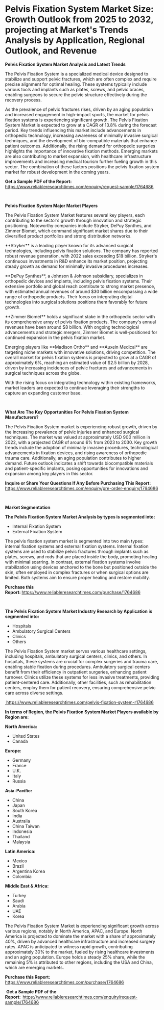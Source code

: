 <p><h1>Pelvis Fixation System Market Size: Growth Outlook from 2025 to 2032, projecting at Market's Trends Analysis by Application, Regional Outlook, and Revenue</h1></p><p><strong>Pelvis Fixation System Market Analysis and Latest Trends</strong></p>
<p><p>The Pelvis Fixation System is a specialized medical device designed to stabilize and support pelvic fractures, which are often complex and require precise alignment for optimal healing. These systems typically include various tools and implants such as plates, screws, and pelvic braces, enabling surgeons to secure the pelvic structure effectively during the recovery process. </p><p>As the prevalence of pelvic fractures rises, driven by an aging population and increased engagement in high-impact sports, the market for pelvis fixation systems is experiencing significant growth. The Pelvis Fixation System Market is expected to grow at a CAGR of 13.8% during the forecast period. Key trends influencing this market include advancements in orthopedic technology, increasing awareness of minimally invasive surgical techniques, and the development of bio-compatible materials that enhance patient outcomes. Additionally, the rising demand for orthopedic surgeries highlights the importance of innovative fixation methods. Emerging markets are also contributing to market expansion, with healthcare infrastructure improvements and increasing medical tourism further fueling growth in this sector. The combination of these factors positions the pelvis fixation system market for robust development in the coming years.</p></p>
<p><strong>Get a Sample PDF of the Report:&nbsp;</strong> <a href="https://www.reliableresearchtimes.com/enquiry/request-sample/1764686?utm_campaign=2263&utm_medium=2&utm_source=Github&utm_content=ia&utm_term=13042025&utm_id=pelvis-fixation-system">https://www.reliableresearchtimes.com/enquiry/request-sample/1764686</a></p>
<p>&nbsp;</p>
<p><strong>Pelvis Fixation System Major Market Players</strong></p>
<p><p>The Pelvis Fixation System Market features several key players, each contributing to the sector’s growth through innovation and strategic positioning. Noteworthy companies include Stryker, DePuy Synthes, and Zimmer Biomet, which command significant market shares due to their diversified product portfolios and strong distribution networks.</p><p>**Stryker** is a leading player known for its advanced surgical technologies, including pelvis fixation solutions. The company has reported robust revenue generation, with 2022 sales exceeding $18 billion. Stryker's continuous investments in R&D enhance its market position, projecting steady growth as demand for minimally invasive procedures increases.</p><p>**DePuy Synthes**, a Johnson & Johnson subsidiary, specializes in orthopedic devices and implants, including pelvis fixation systems. Their extensive portfolio and global reach contribute to strong market presence, with estimated annual revenues of around $30 billion encompassing a wide range of orthopedic products. Their focus on integrating digital technologies into surgical solutions positions them favorably for future growth.</p><p>**Zimmer Biomet** holds a significant stake in the orthopedic sector with its comprehensive array of pelvis fixation products. The company's annual revenues have been around $8 billion. With ongoing technological advancements and strategic mergers, Zimmer Biomet is well-positioned for continued expansion in the pelvis fixation market.</p><p>Emerging players like **Madison Ortho** and **Auxein Medical** are targeting niche markets with innovative solutions, driving competition. The overall market for pelvis fixation systems is projected to grow at a CAGR of approximately 6%, reaching an estimated value of $2.5 billion by 2028, driven by increasing incidences of pelvic fractures and advancements in surgical techniques across the globe. </p><p>With the rising focus on integrating technology within existing frameworks, market leaders are expected to continue leveraging their strengths to capture an expanding customer base.</p></p>
<p>&nbsp;</p>
<p><strong>What Are The Key Opportunities For Pelvis Fixation System Manufacturers?</strong></p>
<p><p>The Pelvis Fixation System market is experiencing robust growth, driven by the increasing prevalence of pelvic injuries and enhanced surgical techniques. The market was valued at approximately USD 900 million in 2022, with a projected CAGR of around 6% from 2023 to 2030. Key growth trends include the adoption of minimally invasive procedures, technological advancements in fixation devices, and rising awareness of orthopedic trauma care. Additionally, an aging population contributes to higher demand. Future outlook indicates a shift towards biocompatible materials and patient-specific implants, posing opportunities for innovations and expansion among key players in this sector.</p></p>
<p><strong>Inquire or Share Your Questions If Any Before Purchasing This Report:</strong> <a href="https://www.reliableresearchtimes.com/enquiry/pre-order-enquiry/1764686?utm_campaign=2263&utm_medium=2&utm_source=Github&utm_content=ia&utm_term=13042025&utm_id=pelvis-fixation-system">https://www.reliableresearchtimes.com/enquiry/pre-order-enquiry/1764686</a></p>
<p>&nbsp;</p>
<p><strong>Market Segmentation</strong></p>
<p><strong>The Pelvis Fixation System Market Analysis by types is segmented into:</strong></p>
<p><ul><li>Internal Fixation System</li><li>External Fixation System</li></ul></p>
<p><p>The pelvis fixation system market is segmented into two main types: internal fixation systems and external fixation systems. Internal fixation systems are used to stabilize pelvic fractures through implants such as plates, screws, and rods that are placed inside the body, promoting healing with minimal scarring. In contrast, external fixation systems involve stabilization using devices anchored to the bone but positioned outside the skin, often employed in complex fractures or when surgical options are limited. Both systems aim to ensure proper healing and restore mobility.</p></p>
<p><strong>Purchase this Report:&nbsp;</strong><a href="https://www.reliableresearchtimes.com/purchase/1764686?utm_campaign=2263&utm_medium=2&utm_source=Github&utm_content=ia&utm_term=13042025&utm_id=pelvis-fixation-system">https://www.reliableresearchtimes.com/purchase/1764686</a></p>
<p>&nbsp;</p>
<p><strong>The Pelvis Fixation System Market Industry Research by Application is segmented into:</strong></p>
<p><ul><li>Hospitals</li><li>Ambulatory Surgical Centers</li><li>Clinics</li><li>Others</li></ul></p>
<p><p>The Pelvis Fixation System market serves various healthcare settings, including hospitals, ambulatory surgical centers, clinics, and others. In hospitals, these systems are crucial for complex surgeries and trauma care, enabling stable fixation during procedures. Ambulatory surgical centers benefit from their efficiency in outpatient surgeries, enhancing patient turnover. Clinics utilize these systems for less invasive treatments, providing patient-centered care. Additionally, other facilities, such as rehabilitation centers, employ them for patient recovery, ensuring comprehensive pelvic care across diverse settings.</p></p>
<p><a href="https://www.reliableresearchtimes.com/pelvis-fixation-system-r1764686?utm_campaign=2263&utm_medium=2&utm_source=Github&utm_content=ia&utm_term=13042025&utm_id=pelvis-fixation-system">&nbsp;https://www.reliableresearchtimes.com/pelvis-fixation-system-r1764686</a></p>
<p><strong>In terms of Region, the Pelvis Fixation System Market Players available by Region are:</strong></p>
<p>
    <p> <strong> North America: </strong>
        <ul>
            <li>United States</li>
            <li>Canada</li>
        </ul>
        </p> 
    <p> <strong> Europe: </strong>
        <ul>
            <li>Germany</li>
            <li>France</li>
            <li>U.K.</li>
            <li>Italy</li>
            <li>Russia</li>
        </ul>
        </p> 
    <p> <strong> Asia-Pacific: </strong>
        <ul>
            <li>China</li>
            <li>Japan</li>
            <li>South Korea</li>
            <li>India</li>
            <li>Australia</li>
            <li>China Taiwan</li>
            <li>Indonesia</li>
            <li>Thailand</li>
            <li>Malaysia</li>
        </ul>
        </p> 
    <p> <strong> Latin America: </strong>
        <ul>
            <li>Mexico</li>
            <li>Brazil</li>
            <li>Argentina Korea</li>
            <li>Colombia</li>
        </ul>
        </p> 
    <p> <strong> Middle East & Africa: </strong>
        <ul>
            <li>Turkey</li>
            <li>Saudi</li>
            <li>Arabia</li>
            <li>UAE</li>
            <li>Korea</li>
        </ul>
    </p>
    </p>
<p><p>The Pelvis Fixation System Market is experiencing significant growth across various regions, notably in North America, APAC, and Europe. North America is projected to dominate the market with a share of approximately 40%, driven by advanced healthcare infrastructure and increased surgery rates. APAC is anticipated to witness rapid growth, contributing approximately 30% to the market, fueled by rising healthcare investments and an aging population. Europe holds a steady 25% share, while the remaining 5% is attributed to other regions, including the USA and China, which are emerging markets.</p></p>
<p><strong>Purchase this Report: </strong><a href="https://www.reliableresearchtimes.com/purchase/1764686?utm_campaign=2263&utm_medium=2&utm_source=Github&utm_content=ia&utm_term=13042025&utm_id=pelvis-fixation-system">https://www.reliableresearchtimes.com/purchase/1764686</a></p>
<p>&nbsp;<strong>Get a Sample PDF of the Report:&nbsp;&nbsp;</strong><a href="https://www.reliableresearchtimes.com/enquiry/request-sample/1764686?utm_campaign=2263&utm_medium=2&utm_source=Github&utm_content=ia&utm_term=13042025&utm_id=pelvis-fixation-system">https://www.reliableresearchtimes.com/enquiry/request-sample/1764686</a></p>
<p><strong></strong></p>
<p><p></p><p></p><p></p></p>